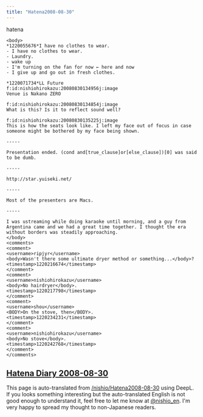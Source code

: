 ```yaml
---
title: "Hatena2008-08-30"
---
```


hatena

```
<body>
*1220055676*I have no clothes to wear.
- I have no clothes to wear.
- Laundry.
- wake up
- I'm turning on the fan for now ← here and now
- I give up and go out in fresh clothes.

*1220071734*LL Future
f:id:nishiohirokazu:20080830134956j:image
Venue is Nakano ZERO

f:id:nishiohirokazu:20080830134854j:image
What is this? Is it to reflect sound well?

f:id:nishiohirokazu:20080830135225j:image
This is how the seats look like. I left my face out of focus in case someone might be bothered by my face being shown.

-----

Presentation ended. (cond and[true_clause]or[else_clause])[0] was said to be dumb.

-----

http://star.yuiseki.net/

-----

Most of the presenters are Macs.

-----

I was ustreaming while doing karaoke until morning, and a guy from Argentina came and we had a great time together. I thought the era without borders was steadily approaching.
</body>
<comments>
<comment>
<username>ripjyr</username>
<body>Wasn't there some ultimate dryer method or something...</body>?
<timestamp>1220216674</timestamp>
</comment>
<comment>
<username>nishiohirokazu</username>
<body>No hairdryer</body>.
<timestamp>1220217798</timestamp>
</comment>
<comment>
<username>shou</username>
<BODY>On the stove, then</BODY>.
<timestamp>1220234231</timestamp>
</comment>
<comment>
<username>nishiohirokazu</username>
<body>No stove</body>.
<timestamp>1220242768</timestamp>
</comment>
</comments>
```


[Hatena Diary 2008-08-30](https://nishiohirokazu.hatenadiary.org/archive/2008/08/30)
---
This page is auto-translated from [/nishio/Hatena2008-08-30](https://scrapbox.io/nishio/Hatena2008-08-30) using DeepL. If you looks something interesting but the auto-translated English is not good enough to understand it, feel free to let me know at [@nishio_en](https://twitter.com/nishio_en). I'm very happy to spread my thought to non-Japanese readers.